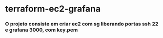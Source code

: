 # terraform-ec2-grafana

### O projeto consiste em criar ec2 com sg liberando portas ssh 22 e grafana 3000, com key.pem



